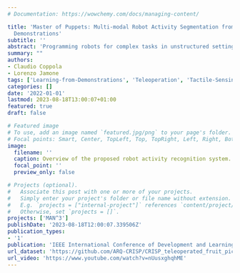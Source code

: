 ```yaml
---
# Documentation: https://wowchemy.com/docs/managing-content/

title: 'Master of Puppets: Multi-modal Robot Activity Segmentation from Teleoperated
  Demonstrations'
subtitle: ''
abstract: 'Programming robots for complex tasks in unstructured settings (e.g., light manufacturing, extreme environments) cannot be accomplished solely by analytical methods. Learning from teleoperated human demonstrations is a promising approach to decrease the programming burden and to obtain more effective controllers. However, the recorded demonstrations need to be decomposed into atomic actions to facilitate the representation of the desired behaviour, which can be very challenging in real-world settings. In this study, we propose a method that uses features extracted from robot motion and tactile data to automatically segment atomic actions from a teleoperation sequence. We created a publicly available dataset with demonstrations of robotic pick-and-place of three different objects in single-object and cluttered situations. We use a custom-built teleoperation system that maps the user’s hand and fingertips poses into a three-fingered dexterous robot hand equipped with tactile sensors. Our findings suggest that the proposed feature set generalises the activities in different episodes of the same object and between items of similar size. Furthermore, they suggest that tactile sensing contributes to higher performance in recognising activities within demonstrations.'
summary: ""
authors:
- Claudio Coppola
- Lorenzo Jamone
tags: ['Learning-from-Demonstrations', 'Teleoperation', 'Tactile-Sensing', 'Activity-Recognition', 'Activity-Segmentation', 'Robot-Manipulation']
categories: []
date: '2022-01-01'
lastmod: 2023-08-18T13:00:07+01:00
featured: true
draft: false

# Featured image
# To use, add an image named `featured.jpg/png` to your page's folder.
# Focal points: Smart, Center, TopLeft, Top, TopRight, Left, Right, BottomLeft, Bottom, BottomRight.
image:
  filename: ''
  caption: Overview of the proposed robot activity recognition system. The demonstrations are collected through with our RoboPuppetteer teleoperation system. The data collected during the demonstrations is processed to extract geometric and tactile features used to detect the demonstration sub-tasks
  focal_point: ''
  preview_only: false

# Projects (optional).
#   Associate this post with one or more of your projects.
#   Simply enter your project's folder or file name without extension.
#   E.g. `projects = ["internal-project"]` references `content/project/deep-learning/index.md`.
#   Otherwise, set `projects = []`.
projects: ['MAN^3']
publishDate: '2023-08-18T12:00:07.339506Z'
publication_types:
- '1'
publication: 'IEEE International Conference of Development and Learning 2022'
url_dataset: 'https://github.com/ARQ-CRISP/CRISP_teleoperated_fruit_picking_dataset'
url_video: 'https://www.youtube.com/watch?v=nUusxghqhME'
---
```

